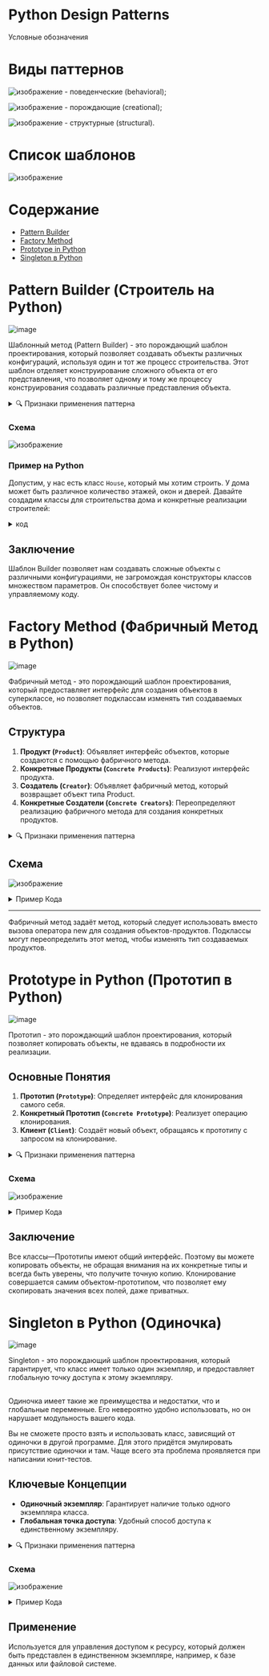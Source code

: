 # Python Design Patterns

Условные обозначения


# Виды паттернов

 ![изображение](https://github.com/dan9Protasenia/Python_Design_Patterns/assets/100715839/245cb5a4-0ad9-4381-93fd-8427accf28e7)  - поведенческие (behavioral);

 ![изображение](https://github.com/dan9Protasenia/Python_Design_Patterns/assets/100715839/cf4c1342-d93b-46a9-813c-f01934793731) - порождающие (creational);

 ![изображение](https://github.com/dan9Protasenia/Python_Design_Patterns/assets/100715839/d1dcaf69-9d03-4c53-b81f-9678c93d6af5) - структурные (structural).


# Список шаблонов
![изображение](https://github.com/dan9Protasenia/Python_Design_Patterns/assets/100715839/96248f6e-b106-40b3-bd93-bd474c820720)

# Содержание
 - [Pattern Builder](#pattern-builder-строитель-на-python)
 - [Factory Method](#factory-method-фабричный-метод-в-python)
 - [Prototype in Python](#prototype-in-python-прототип-в-python)
 - [Singleton в Python](#singleton-в-python-одиночка)


# Pattern Builder (Строитель на Python)
![image](https://github.com/dan9Protasenia/Python_Design_Patterns/assets/100715839/b2d21fe9-20ab-476b-aa36-23fc53125b02)

Шаблонный метод (Pattern Builder) - это порождающий шаблон проектирования, который позволяет создавать объекты различных конфигураций, используя один и тот же процесс строительства. Этот шаблон отделяет конструирование сложного объекта от его представления, что позволяет одному и тому же процессу конструирования создавать различные представления объекта.

<details>
<summary>🔍 Признаки применения паттерна</summary>
 
```
Строителя можно узнать в классе, который имеет один создающий метод и
несколько методов настройки создаваемого продукта. Обычно, методы настройки
вызывают для удобства цепочкой (например, someBuilder.setValueA(1).setValueB(2).create()).
 ```
</details>

### Схема
![изображение](https://github.com/dan9Protasenia/Python_Design_Patterns/assets/100715839/e965f39b-b45a-46dd-a674-7cf51b39cc95)

### Пример на Python

Допустим, у нас есть класс `House`, который мы хотим строить. У дома может быть различное количество этажей, окон и дверей. Давайте создадим классы для строительства дома и конкретные реализации строителей:


<details>
<summary>код</summary>
 
```python
class House:
    def __init__(self):
        self.floor = None
        self.windows = None
        self.doors = None

    def __str__(self):
        return f"Дом с {self.floor} этажами, {self.windows} окнами и {self.doors} дверьми"


class HouseBuilder:
    def __init__(self):
        self.house = House()

    def build_floor(self):
        pass

    def build_windows(self):
        pass

    def build_doors(self):
        pass

    def get_house(self):
        return self.house


class OneFloorHouseBuilder(HouseBuilder):
    def build_floor(self):
        self.house.floor = 1

    def build_windows(self):
        self.house.windows = 2

    def build_doors(self):
        self.house.doors = 1


class TwoFloorHouseBuilder(HouseBuilder):
    def build_floor(self):
        self.house.floor = 2

    def build_windows(self):
        self.house.windows = 4

    def build_doors(self):
        self.house.doors = 2
```

Теперь создадим класс `HouseDirector`, который будет использовать строителей для построения дома:

```python
class HouseDirector:
    def __init__(self, builder):
        self.builder = builder

    def construct_house(self):
        self.builder.build_floor()
        self.builder.build_windows()
        self.builder.build_doors()

    def get_house(self):
        return self.builder.get_house()
```

Теперь можем создать различные типы домов, используя разные строителей:

```python
builder = OneFloorHouseBuilder()
director = HouseDirector(builder)
director.construct_house()
house = director.get_house()
print(house)

builder = TwoFloorHouseBuilder()
director = HouseDirector(builder)
director.construct_house()
house = director.get_house()
print(house)
```

Этот код создаст два разных дома: один с одним этажом и другой с двумя этажами.

</details>


## Заключение

Шаблон Builder позволяет нам создавать сложные объекты с различными конфигурациями, не загромождая конструкторы классов множеством параметров. Он способствует более чистому и управляемому коду.


# Factory Method (Фабричный Метод в Python)
![image](https://github.com/dan9Protasenia/Python_Design_Patterns/assets/100715839/13dd9d73-c4e4-4983-b3da-81a053458030)

Фабричный метод - это порождающий шаблон проектирования, который предоставляет интерфейс для создания объектов в суперклассе, но позволяет подклассам изменять тип создаваемых объектов.

## Структура

1. **Продукт (`Product`)**: Объявляет интерфейс объектов, которые создаются с помощью фабричного метода.
2. **Конкретные Продукты (`Concrete Products`)**: Реализуют интерфейс продукта.
3. **Создатель (`Creator`)**: Объявляет фабричный метод, который возвращает объект типа Product.
4. **Конкретные Создатели (`Concrete Creators`)**: Переопределяют реализацию фабричного метода для создания конкретных продуктов.

<details>
<summary>🔍 Признаки применения паттерна</summary>
 
 ```
Фабричный метод можно определить по создающим методам, которые возвращают объекты
продуктов через абстрактные типы или интерфейсы. Это позволяет переопределять типы
создаваемых продуктов в подклассах.
```
</details>

## Схема
![изображение](https://github.com/dan9Protasenia/Python_Design_Patterns/assets/100715839/6114ae54-8f3e-41de-93cc-e414975c4ef1)

<details>
<summary>Пример Кода</summary>

```python
class Product:
    def operation(self):
        pass

class ConcreteProductA(Product):
    def operation(self):
        return "Результат операции ConcreteProductA"

class ConcreteProductB(Product):
    def operation(self):
        return "Результат операции ConcreteProductB"

class Creator:
    def factory_method(self):
        pass

    def some_operation(self):
        product = self.factory_method()
        result = f"Creator: тот же код создателя работает с {product.operation()}"
        return result

class ConcreteCreatorA(Creator):
    def factory_method(self):
        return ConcreteProductA()

class ConcreteCreatorB(Creator):
    def factory_method(self):
        return ConcreteProductB()
```
</details>

---
Фабричный метод задаёт метод, который следует использовать вместо вызова оператора new для создания объектов-продуктов. Подклассы могут переопределить этот метод, чтобы изменять тип создаваемых продуктов.

# Prototype in Python (Прототип в Python)
![image](https://github.com/dan9Protasenia/Python_Design_Patterns/assets/100715839/c3efdfe3-de01-405a-8bce-1647d992e438)

Прототип - это порождающий шаблон проектирования, который позволяет копировать объекты, не вдаваясь в подробности их реализации.

## Основные Понятия

1. **Прототип (`Prototype`)**: Определяет интерфейс для клонирования самого себя.
2. **Конкретный Прототип (`Concrete Prototype`)**: Реализует операцию клонирования.
3. **Клиент (`Client`)**: Создаёт новый объект, обращаясь к прототипу с запросом на клонирование.

<details>
<summary>🔍 Признаки применения паттерна</summary>

 ```
Прототип реализован в базовой библиотеке Python посредством модуля copy.
  
Прототип легко определяется в коде по наличию методов "clone, copy" и прочих.
```
</details>


### Схема
![изображение](https://github.com/dan9Protasenia/Python_Design_Patterns/assets/100715839/afd55179-5138-45c9-9556-3b33cd2dda4c)

<details>
<summary>Пример Кода</summary>

```python
import copy

class Prototype:
    def clone(self):
        pass

class ConcretePrototype(Prototype):
    def __init__(self, field):
        self.field = field

    def clone(self):
        return copy.deepcopy(self)

# Использование
original = ConcretePrototype("ABC")
clone = original.clone()
```
</details>

## Заключение
Все классы—Прототипы имеют общий интерфейс. Поэтому вы можете копировать объекты, не обращая внимания на их конкретные типы и всегда быть уверены, что получите точную копию. Клонирование совершается самим объектом-прототипом, что позволяет ему скопировать значения всех полей, даже приватных.

# Singleton в Python (Одиночка) 
![image](https://github.com/dan9Protasenia/Python_Design_Patterns/assets/100715839/a0f57bf6-8800-45a1-8c70-119eee19811a)

Singleton - это порождающий шаблон проектирования, который гарантирует, что класс имеет только один экземпляр, и предоставляет глобальную точку доступа к этому экземпляру.

## 

Одиночка имеет такие же преимущества и недостатки, что и глобальные переменные. Его невероятно удобно использовать, но он нарушает модульность вашего кода.

Вы не сможете просто взять и использовать класс, зависящий от одиночки в другой программе. Для этого придётся эмулировать присутствие одиночки и там. Чаще всего эта проблема проявляется при написании юнит-тестов.

## Ключевые Концепции

- **Одиночный экземпляр**: Гарантирует наличие только одного экземпляра класса.
- **Глобальная точка доступа**: Удобный способ доступа к единственному экземпляру.


<details>
<summary>🔍 Признаки применения паттерна</summary>

 ```
Многие программисты считают Одиночку антипаттерном, поэтому его всё реже и реже можно встретить в Python-коде.

Одиночку можно определить по статическому создающему методу, который возвращает один и тот же объект.
```
</details>

### Схема
![изображение](https://github.com/dan9Protasenia/Python_Design_Patterns/assets/100715839/31c3c2b9-20e3-441d-9e9b-52c68743e91e)

<details>
<summary>Пример Кода</summary>

```python
class SingletonMeta(type):
    """
    В Python класс Одиночка можно реализовать по-разному. Возможные способы
    включают себя базовый класс, декоратор, метакласс. Мы воспользуемся
    метаклассом, поскольку он лучше всего подходит для этой цели.
    """

    _instances = {}

    def __call__(cls, *args, **kwargs):
        """
        Данная реализация не учитывает возможное изменение передаваемых
        аргументов в `__init__`.
        """
        if cls not in cls._instances:
            instance = super().__call__(*args, **kwargs)
            cls._instances[cls] = instance
        return cls._instances[cls]


class Singleton(metaclass=SingletonMeta):
    def some_business_logic(self):
        """
        Наконец, любой одиночка должен содержать некоторую бизнес-логику,
        которая может быть выполнена на его экземпляре.
        """

        # ...


if __name__ == "__main__":
    # Клиентский код.

    s1 = Singleton()
    s2 = Singleton()

    if id(s1) == id(s2):
        print("Singleton works, both variables contain the same instance.")
    else:
        print("Singleton failed, variables contain different instances.")
```
</details>

## Применение

Используется для управления доступом к ресурсу, который должен быть представлен в единственном экземпляре, например, к базе данных или файловой системе.

